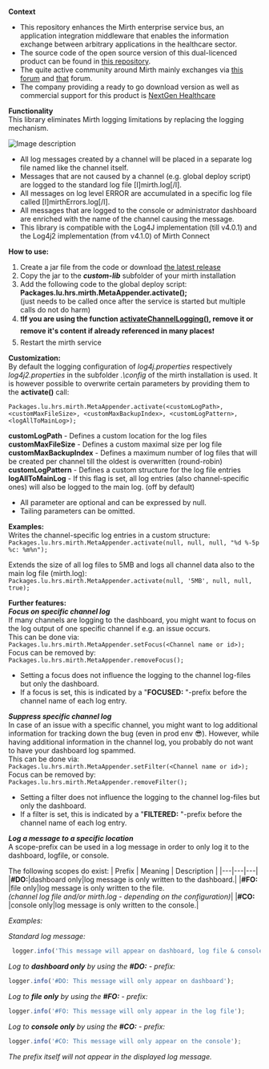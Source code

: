 **Context**<br/>
* This repository enhances the Mirth enterprise service bus, an application integration middleware that enables the information exchange between arbitrary applications in the healthcare sector.
* The source code of the open source version of this dual-licenced product can be found in [this repository](https://github.com/nextgenhealthcare/connect).
* The quite active community around Mirth mainly exchanges via [this forum](https://forums.mirthproject.io/forum/mirth-connect) and [that]([https://forums.mirthproject.io/forum/mirth-connect](https://github.com/nextgenhealthcare/connect/discussions)) forum.
* The company providing a ready to go download version as well as commercial support for this product is [NextGen Healthcare](https://www.nextgen.com/products-and-services/nextgen-connect-integration-engine-downloads)

**Functionality**<br/>
This library eliminates Mirth logging limitations by replacing the logging mechanism.

![Image description](https://github.com/odoodo/Mirth-MetaAppender/blob/master/MirthExtendedLoggingScheme.PNG)

* All log messages created by a channel will be placed in a separate log file named like the channel itself.
* Messages that are not caused by a channel (e.g. global deploy script) are logged to the standard log file [I]mirth.log[/I].
* All messages on log level ERROR are accumulated in a specific log file called [I]mirthErrors.log[/I].
* All messages that are logged to the console or administrator dashboard are enriched with the name of the channel causing the message.
* This library is compatible with the Log4J implementation (till v4.0.1) and the Log4j2 implementation (from v4.1.0) of Mirth Connect

**How to use:**


1. Create a jar file from the code or download [the latest release](https://github.com/odoodo/Mirth-MetaAppender/releases)
1. Copy the jar to the ***custom-lib*** subfolder of your mirth installation
1. Add the following code to the global deploy script:<br/>
**Packages.lu.hrs.mirth.MetaAppender.activate();**<br/>(just needs to be called once after the service is started but multiple calls do not do harm)
1. :exclamation:**If you are using the function [activateChannelLogging()](https://forums.mirthproject.io/forum/mirth-connect/support/16039-automatic-channel-centric-logging), remove it or remove it's content if already referenced in many places**:exclamation:
1. Restart the mirth service


**Customization:**<br/>
By default the logging configuration of *log4j.properties* respectively *log4j2.properties* in the subfolder *.\config* of the mirth installation is used. It is however possible to overwrite certain parameters by providing them to the **activate()** call:<br/>

`Packages.lu.hrs.mirth.MetaAppender.activate(<customLogPath>, <customMaxFileSize>, <customMaxBackupIndex>, <customLogPattern>, <logAllToMainLog>);`<br/> 

**customLogPath** - Defines a custom location for the log files<br/> 
**customMaxFileSize** - Defines a custom maximal size per log file<br/>
**customMaxBackupIndex** - Defines a maximum number of log files that will be created per channel till the oldest is overwritten (round-robin)<br/>
**customLogPattern** - Defines a custom structure for the log file entries<br/>
**logAllToMainLog** - If this flag is set, all log entries (also channel-specific ones) will also be logged to the main log. (off by default)<br/>
* All parameter are optional and can be expressed by null. 
* Tailing parameters can be omitted.

**Examples:**<br/>
Writes the channel-specific log entries in a custom structure:<br/>
`Packages.lu.hrs.mirth.MetaAppender.activate(null, null, null, "%d %-5p %c: %m%n");`<br/>

Extends the size of all log files to 5MB and logs all channel data also to the main log file (mirth.log):<br/>
 `Packages.lu.hrs.mirth.MetaAppender.activate(null, '5MB', null, null, true);`<br/>

**Further features:**<br/>
***Focus on specific channel log***<br/>
If many channels are logging to the dashboard, you might want to focus on the log output of one specific channel if e.g. an issue occurs.<br/>
This can be done via:<br/>
`Packages.lu.hrs.mirth.MetaAppender.setFocus(<Channel name or id>);`<br/>
Focus can be removed by:<br/>
`Packages.lu.hrs.mirth.MetaAppender.removeFocus();`<br/>
* Setting a focus does not influence the logging to the channel log-files but only the dashboard.
* If a focus is set, this is indicated by a "**FOCUSED:** "-prefix before the channel name of each log entry.

***Suppress specific channel log***<br/>
In case of an issue with a specific channel, you might want to log additional information for tracking down the bug (even in prod env :sunglasses:). 
However, while having additional information in the channel log, you probably do not want to have your dashboard log spammed.<br/>
This can be done via:<br/>
`Packages.lu.hrs.mirth.MetaAppender.setFilter(<Channel name or id>);`<br/>
Focus can be removed by:<br/>
`Packages.lu.hrs.mirth.MetaAppender.removeFilter();`<br/>
* Setting a filter does not influence the logging to the channel log-files but only the dashboard.
* If a filter is set, this is indicated by a "**FILTERED:** "-prefix before the channel name of each log entry.

***Log a message to a specific location***<br/>
A scope-prefix can be used in a log message in order to only log it to the dashboard, logfile, or console.

The following scopes do exist:
| Prefix | Meaning | Description |
|---|---|---|
|**#DO:**|dashboard only|log message is only written to the dashboard.|
|**#FO:​**|file only|log message is only written to the file.<br/> *(channel log file and/or mirth.log - depending on the configuration)*|
|**#CO:​**|console only|log message is only written to the console.|

*Examples:*

*Standard log message:*
```js
 logger.info('This message will appear on dashboard, log file & console');
```
*Log to **dashboard only** by using the **#DO:** - prefix:*
```js
logger.info('#DO: This message will only appear on dashboard');
```
*Log to **file only** by using the **#FO:** - prefix:​*
```js
​logger.info('#FO: This message will only appear in the log file');
```
*Log to **console only** by using the **#CO:** - prefix:​*
```js
logger.info('#CO: This message will only appear on the console');
```
*The prefix itself will not appear in the displayed log message.*
